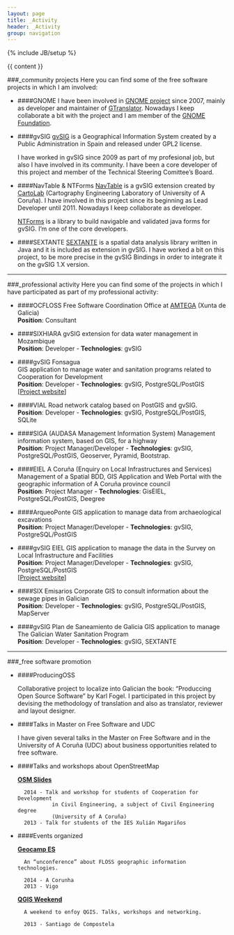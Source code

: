 ```yaml
---
layout: page
title: _Activity 
header: _Activity
group: navigation
---
```


{% include JB/setup %}

{{ content }}

###\_community projects
Here you can find some of the free software projects in which I am involved:

* ####GNOME 
    I have been involved in [GNOME project](http://gnome.org) since 2007, mainly as developer and maintainer of [GTranslator](http://projects.gnome.org/gtranslator). Nowadays I keep collaborate a bit with the project and I am member of the [GNOME Foundation](http://www.gnome.org/foundation/).

* ####gvSIG
    [gvSIG](http://gvsig.org) is a Geographical Information System created by a Public Administration in Spain and released under GPL2 license.

    I have worked in gvSIG since 2009 as part of my profesional job, but also I have involved in its community. I have been a core developer of this project and member of the Technical Steering Comittee’s Board.

* ####NavTable & NTForms
    [NavTable](http://navtable.github.io/) is a gvSIG extension created by [CartoLab](http://cartolab.udc.es) (Cartography Engineering Laboratory of University of A Coruña). I have involved in this project since its beginning as Lead Developer until 2011. Nowadays I keep collaborate as developer.

    [NTForms](http://github.com/navtable/navtableforms) is a library to build navigable and validated java forms for gvSIG. I’m one of the core developers.

* ####SEXTANTE
    [SEXTANTE](http://www.sextantegis.com) is a spatial data analysis library written in Java and it is included as extension in gvSIG. I have worked a bit on this project, to be more precise in the gvSIG Bindings in order to integrate it on the gvSIG 1.X version.
 
***

###\_professional activity
Here you can find some of the projects in which I have participated as part of my professional activity:

* ####OCFLOSS
    Free Software Coordination Office at [AMTEGA](http://amtega.xunta.es) (Xunta de Galicia)  
    **Position**: Consultant

* ####SIXHIARA
    gvSIG extension for data water management in Mozambique  
    **Position**: Developer - **Technologies**: gvSIG

* ####gvSIG Fonsagua  
    GIS application to manage water and sanitation programs related to Cooperation for Development  
    **Position**: Developer - **Technologies**: gvSIG, PostgreSQL/PostGIS  
    \[[Project website](http://cartolab.udc.es/fonsagua)\]

* ####VIAL
    Road network catalog based on PostGIS and gvSIG.  
    **Position**: Developer - **Technologies**: gvSIG, PostgreSQL/PostGIS, SQLite

* ####SIGA (AUDASA Management Information System)
    Management information system, based on GIS, for a highway  
    **Position**: Project Manager/Developer - **Technologies**: gvSIG, PostgreSQL/PostGIS, Geoserver, Pyramid, Bootstrap.

* ####EIEL A Coruña (Enquiry on Local Infrastructures and Services)
    Management of a Spatial BDD, GIS Application and Web Portal with the geographic information of A Coruña province council  
    **Position**: Project Manager - **Technologies**: GisEIEL, PostgreSQL/PostGIS, Deegree

* ####ArqueoPonte
    GIS application to manage data from archaeological excavations  
    **Position**: Project Manager/Developer - **Technologies**: gvSIG, PostgreSQL/PostGIS

* ####gvSIG EIEL
    GIS application to manage the data in the Survey on Local Infrastructure and Facilities  
    **Position**: Project Manager/Developer - **Technologies**: gvSIG, PostgreSQL/PostGIS  
    \[[Project website](http://cartolab.udc.es/gvsig-eiel)\]

* ####SIX Emisarios
    Corporate GIS to consult information about the sewage pipes in Galician  
    **Position**: Developer - **Technologies**: gvSIG, PostgreSQL/PostGIS, MapServer

* ####gvSIG Plan de Saneamiento de Galicia
    GIS application to manage The Galician Water Sanitation Program  
    **Position**: Developer - **Technologies**: gvSIG, SEXTANTE
 
***

###\_free software promotion
 
* ####ProducingOSS

    Collaborative project to localize into Galician the book: “Produccing Open Source Software” by Karl Fogel. I participated in this project by devising the methodology of translation and also as translator, reviewer and layout designer.

* ####Talks in Master on Free Software and UDC

    I have given several talks in the Master on Free Software and in the University of A Coruña (UDC) about business opportunities related to free software.

* ####Talks and workshops about OpenStreetMap

    **[OSM Slides](http://xeoinquedos.eu/osm-slides)**

        2014 - Talk and workshop for students of Cooperation for Development  
                 in Civil Engineering, a subject of Civil Engineering degree  
                 (University of A Coruña)
        2013 - Talk for students of the IES Xulián Magariños
 
* ####Events organized

    **[Geocamp ES](http://geocamp.es)**

        An “unconference” about FLOSS geographic information technologies.
    
        2014 - A Corunha
        2013 - Vigo


    **[QGIS Weekend](http://qgisweekend.xeoinquedos.eu)**

        A weekend to enfoy QGIS. Talks, workshops and networking.   
    
        2013 - Santiago de Compostela



